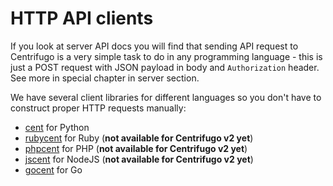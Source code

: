 # HTTP API clients

If you look at server API docs you will find that sending API request to Centrifugo is a very simple task to do in any programming language - this is just a POST request with JSON payload in body and `Authorization` header. See more in special chapter in server section.

We have several client libraries for different languages so you don't have to construct proper HTTP requests manually:

* [cent](https://github.com/centrifugal/cent) for Python
* [rubycent](https://github.com/centrifugal/rubycent) for Ruby (**not available for Centrifugo v2 yet**)
* [phpcent](https://github.com/centrifugal/phpcent) for PHP (**not available for Centrifugo v2 yet**)
* [jscent](https://github.com/centrifugal/jscent) for NodeJS (**not available for Centrifugo v2 yet**)
* [gocent](https://github.com/centrifugal/gocent) for Go
